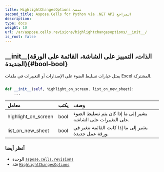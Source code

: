 ```yaml
---
title: HighlightChangesOptions منشئ
second_title: Aspose.Cells for Python via .NET API المراجع
description:
type: docs
weight: 10
url: /ar/aspose.cells.revisions/highlightchangesoptions/__init__/
is_root: false
---
```

##  \_\_init\_\_(الذات، التمييز على الشاشة، القائمة على الورقة الجديدة){#bool-bool}
يمثل خيارات تسليط الضوء على الإصدارات أو التغييرات في ملفات Excel المشتركة.



```python

def __init__(self, highlight_on_screen, list_on_new_sheet):
    ...
```


| معامل| يكتب| وصف|
| :- | :- | :- |
| highlight_on_screen | bool |يشير إلى ما إذا كان يتم تسليط الضوء على التغييرات على الشاشة.|
| list_on_new_sheet | bool | يشير إلى ما إذا كانت القائمة تتغير في ورقة عمل جديدة.|



###  أنظر أيضا
* الوحدة [`aspose.cells.revisions`](../../)
* فئة [`HighlightChangesOptions`](/cells/python-net/ar/aspose.cells.revisions/highlightchangesoptions)
